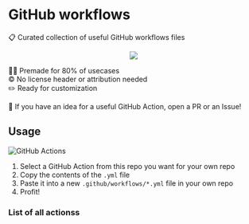 # GitHub workflows

📋 Curated collection of useful GitHub workflows files

<div align="center">

![](https://i.imgur.com/99gT3kq.png)

</div>

👷‍♂️ Premade for 80% of usecases \
©️ No license header or attribution needed \
✏️ Ready for customization

📢 If you have an idea for a useful GitHub Action, open a PR or an Issue!

## Usage

![GitHub Actions](https://img.shields.io/static/v1?style=for-the-badge&message=GitHub+Actions&color=2088FF&logo=GitHub+Actions&logoColor=FFFFFF&label=)

1. Select a GitHub Action from this repo you want for your own repo
2. Copy the contents of the `.yml` file
3. Paste it into a new `.github/workflows/*.yml` file in your own repo
4. Profit!

### List of all actionss

